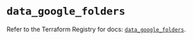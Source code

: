 # `data_google_folders`

Refer to the Terraform Registry for docs: [`data_google_folders`](https://registry.terraform.io/providers/hashicorp/google-beta/5.15.0/docs/data-sources/google_folders).
